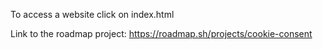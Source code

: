 To access a website click on index.html

Link to the roadmap project: https://roadmap.sh/projects/cookie-consent
